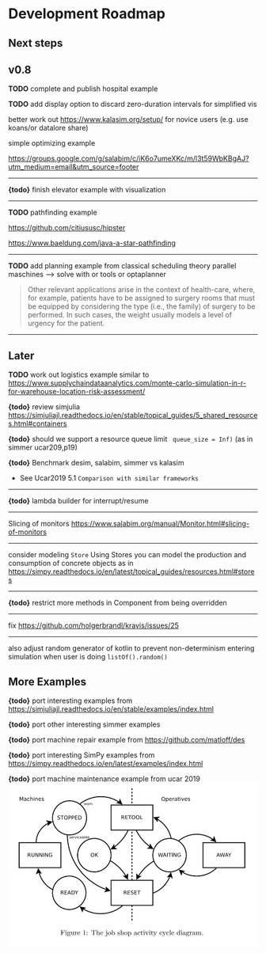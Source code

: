 # Development Roadmap


## Next steps

## v0.8

**TODO** complete and publish hospital example

**TODO** add display option to discard zero-duration intervals for simplified vis

better work out https://www.kalasim.org/setup/ for novice users (e.g. use koans/or datalore share)

simple optimizing example

https://groups.google.com/g/salabim/c/iK6o7umeXKc/m/l3t59WbKBgAJ?utm_medium=email&utm_source=footer

---

**{todo}** finish elevator example with visualization

---
**TODO** pathfinding example

https://github.com/citiususc/hipster

https://www.baeldung.com/java-a-star-pathfinding

---

**TODO** add planning example from classical scheduling theory
parallel maschines --> solve with or tools or optaplanner

> Other relevant applications arise in the context of health-care, where, for example, patients have to be assigned to surgery rooms that must be
equipped by considering the type (i.e., the family) of surgery to
be performed. In such cases, the weight usually models a level of
urgency for the patient.

---
## Later


**TODO** work out logistics example similar to <https://www.supplychaindataanalytics.com/monte-carlo-simulation-in-r-for-warehouse-location-risk-assessment/>

**{todo}** review simjulia <https://simjuliajl.readthedocs.io/en/stable/topical_guides/5_shared_resources.html#containers>

**{todo}** should we support a resource queue limit ` queue_size = Inf)` (as in simmer ucar209,p19)

**{todo}** Benchmark desim, salabim, simmer vs kalasim
* See Ucar2019  5.1 `Comparison with similar frameworks`

---
**{todo}** lambda builder for interrupt/resume

---

Slicing of monitors <https://www.salabim.org/manual/Monitor.html#slicing-of-monitors>

---

consider modeling `Store` Using Stores you can model the production and consumption of concrete objects as in <https://simpy.readthedocs.io/en/latest/topical_guides/resources.html#stores>

---

**{todo}** restrict more methods in Component from being overridden


---

fix <https://github.com/holgerbrandl/kravis/issues/25>

---

also adjust random generator of kotlin to prevent non-determinism entering simulation when user is doing `listOf().random()`


## More Examples

**{todo}** port interesting examples from <https://simjuliajl.readthedocs.io/en/stable/examples/index.html>

**{todo}** port other interesting simmer examples

**{todo}** port machine repair example from  <https://github.com/matloff/des>

**{todo}** port interesting SimPy examples from <https://simpy.readthedocs.io/en/latest/examples/index.html>

**{todo}** port  machine maintenance example from ucar 2019
![](.roadmap_images/2bad897b.png)
